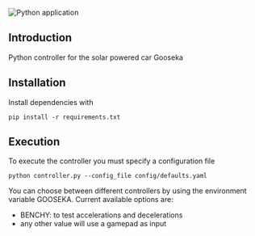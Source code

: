 ![Python application](https://github.com/dchaves/gooseka-controller/workflows/Python%20application/badge.svg)

## Introduction

Python controller for the solar powered car Gooseka

## Installation

Install dependencies with 

```
pip install -r requirements.txt
```


## Execution

To execute the controller you must specify a configuration file

```
python controller.py --config_file config/defaults.yaml
```

You can choose between different controllers by using the environment variable GOOSEKA. Current available options are:

* BENCHY: to test accelerations and decelerations
* any other value will use a gamepad as input
